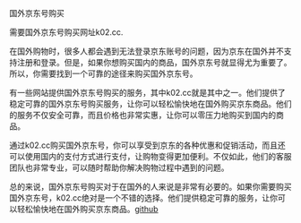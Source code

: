 国外京东号购买

需要国外京东号购买网址k02.cc.

在国外购物时，很多人都会遇到无法登录京东账号的问题，因为京东在国外并不支持注册和登录。但是，如果你想购买国内的商品，国外京东号就显得尤为重要了。所以，你需要找到一个可靠的途径来购买国外京东号。

有一些网站提供国外京东号购买的服务，其中k02.cc就是其中之一。他们提供了稳定可靠的国外京东号购买服务，让你可以轻松愉快地在国外购买京东商品。他们的服务不仅安全可靠，而且价格也非常实惠，让你可以零压力地购买到国内的商品。

通过k02.cc购买国外京东号，你可以享受到京东的各种优惠和促销活动，而且还可以使用国内的支付方式进行支付，让购物变得更加便利。不仅如此，他们的客服团队也非常专业，可以随时帮助你解决购物过程中遇到的问题。

总的来说，国外京东号购买对于在国外的人来说是非常有必要的。如果你需要购买国外京东号，k02.cc绝对是一个不错的选择。他们提供稳定可靠的服务，让你可以轻松愉快地在国外购买京东商品。[github](https://github.com)